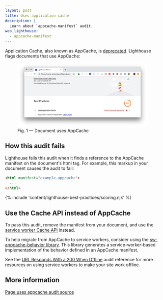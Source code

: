 ```yaml
---
layout: post
title: Uses application cache
description: |
  Learn about `appcache-manifest` audit.
web_lighthouse:
  - appcache-manifest
---
```


Application Cache, also known as AppCache,
is [deprecated](https://html.spec.whatwg.org/multipage/browsers.html#offline).
Lighthouse flags documents that use AppCache:

<figure class="w-figure">
  <img class="w-screenshot w-screenshot--filled" src="appcache-manifest.png" alt="Lighthouse audit showing document uses AppCache">
  <figcaption class="w-figcaption">
    Fig. 1 — Document uses AppCache
  </figcaption>
</figure>

## How this audit fails

Lighthouse fails this audit when it finds a reference
to the AppCache manifest on the document's html tag.
For example,
this markup in your document causes the audit to fail:

```html
<html manifest="example.appcache">
  ...
</html>
```

{% include 'content/lighthouse-best-practices/scoring.njk' %}

## Use the Cache API instead of AppCache

To pass this audit,
remove the manifest from your document,
and use the 
[service worker Cache API](https://developer.mozilla.org/en-US/docs/Web/API/Cache) instead.

To help migrate from AppCache to service workers,
consider using the
[sw-appcache-behavior library](https://github.com/GoogleChrome/sw-appcache-behavior).
This library generates a service-worker-based implementation of the behavior
defined in an AppCache manifest.

See the [URL Responds With a 200 When Offline](/works-offline) audit
reference for more resources on using service workers to make your site work
offline.

## More information

[Page uses appcache audit source](https://github.com/GoogleChrome/lighthouse/blob/ecd10efc8230f6f772e672cd4b05e8fbc8a3112d/lighthouse-core/audits/dobetterweb/appcache-manifest.js)